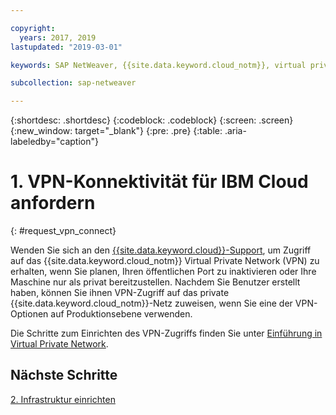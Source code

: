 ```yaml
---

copyright:
  years: 2017, 2019
lastupdated: "2019-03-01"

keywords: SAP NetWeaver, {{site.data.keyword.cloud_notm}}, virtual private network, VPN

subcollection: sap-netweaver

---
```


{:shortdesc: .shortdesc}
{:codeblock: .codeblock}
{:screen: .screen}
{:new_window: target="_blank"}
{:pre: .pre}
{:table: .aria-labeledby="caption"}

# 1. VPN-Konnektivität für IBM Cloud anfordern
{: #request_vpn_connect}

Wenden Sie sich an den [{{site.data.keyword.cloud}}-Support](/docs/get-support?topic=get-support-getting-customer-support#getting-customer-support), um Zugriff auf das {{site.data.keyword.cloud_notm}} Virtual Private Network (VPN) zu erhalten, wenn Sie planen, Ihren öffentlichen Port zu inaktivieren oder Ihre Maschine nur als privat bereitzustellen. Nachdem Sie Benutzer erstellt haben, können Sie ihnen VPN-Zugriff auf das private {{site.data.keyword.cloud_notm}}-Netz zuweisen, wenn Sie eine der VPN-Optionen auf Produktionsebene verwenden.

Die Schritte zum Einrichten des VPN-Zugriffs finden Sie unter [Einführung in Virtual Private Network](/docs/infrastructure/iaas-vpn?topic=VPN-getting-started-with-virtual-private-networking-vpn-#getting-started-with-virtual-private-networking-vpn-).

## Nächste Schritte

  [2. Infrastruktur einrichten](/docs/infrastructure/sap-netweaver?topic=sap-netweaver-set_up_infrastructure#set_up_infrastructure)
